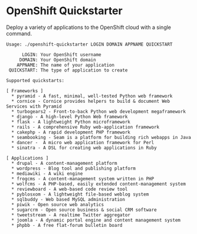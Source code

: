 OpenShift Quickstarter
======================

Deploy a variety of applications to the OpenShift cloud with a single command.

    Usage: ./openshift-quickstarter LOGIN DOMAIN APPNAME QUICKSTART
    
          LOGIN: Your OpenShift username
         DOMAIN: Your OpenShift domain
        APPNAME: The name of your application
     QUICKSTART: The type of application to create
    
    Supported quickstarts:
    
    [ Frameworks ]
      * pyramid - A fast, minimal, well-tested Python web framework
      * cornice - Cornice provides helpers to build & document Web Services with Pyramid
      * turbogears2 - Front-to-back Python web development megaframework
      * django - A high-level Python Web framework
      * flask - A lightweight Python microframework
      * rails - A comprehensive Ruby web-application framework
      * cakephp - A rapid development PHP framework
      * seambooking - Seam is a platform for building rich webapps in Java
      * dancer -  A micro web application framework for Perl
      * sinatra - A DSL for creating web applications in Ruby
    
    [ Applications ]
      * drupal - A content-management platform
      * wordpress - Blog tool and publishing platform
      * mediawiki - A wiki engine
      * frogcms - A content-management system written in PHP
      * wolfcms - A PHP-based, easily extended content-management system
      * reviewboard - A web-based code review tool
      * pyblosxom - A lightweight file-based weblog system
      * sqlbuddy - Web based MySQL administration
      * piwik - Open source web analytics
      * sugarcrm - Open source business & social CRM software
      * tweetstream - A realtime Twitter aggregator
      * joomla - A dynamic portal engine and content management system
      * phpbb - A free flat-forum bulletin board
    
